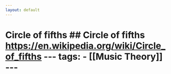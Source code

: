 ```yaml
---
layout: default
---
```

# Circle of fifths   ## Circle of fifths https://en.wikipedia.org/wiki/Circle_of_fifths    --- tags:   - [[Music Theory]]    ---
